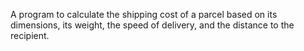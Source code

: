 A program to calculate the shipping cost of a parcel based on its dimensions, its weight, the speed of delivery, and the distance to the recipient.  
